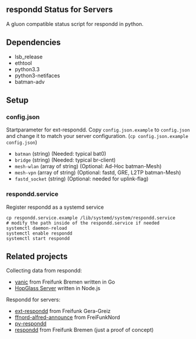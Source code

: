 respondd Status for Servers
---------------------------------

A gluon compatible status script for respondd in python.

## Dependencies

 * lsb_release
 * ethtool
 * python3.3
 * python3-netifaces
 * batman-adv

## Setup

### config.json
Startparameter for ext-respondd.
Copy `config.json.example` to `config.json` and change it to match your server configuration.
(`cp config.json.example config.json`)

 * `batman` (string) (Needed: typical bat0)
 * `bridge` (string) (Needed: typical br-client)
 * `mesh-wlan` (array of string) (Optional: Ad-Hoc batman-Mesh)
 * `mesh-vpn` (array of string) (Optional: fastd, GRE, L2TP batman-Mesh)
 * `fastd_socket` (string) (Optional: needed for uplink-flag)


### respondd.service
Register respondd as a systemd service

```
cp respondd.service.example /lib/systemd/system/respondd.service
# modify the path inside of the respondd.service if needed
systemctl daemon-reload
systemctl enable respondd
systemctl start respondd
```

## Related projects

Collecting data from respondd:
* [yanic](https://github.com/FreifunkBremen/yanic) from Freifunk Bremen written in Go
* [HopGlass Server](https://github.com/hopglass/hopglass-server) written in Node.js

Respondd for servers:
* [ext-respondd](https://github.com/ffggrz/ext-respondd) from Freifunk Gera-Greiz
* [ffnord-alfred-announce](https://github.com/ffnord/ffnord-alfred-announce) from FreiFunkNord
* [py-respondd](https://github.com/descilla/py-respondd)
* [respondd](https://github.com/FreifunkBremen/respondd) from Freifunk Bremen (just a proof of concept)


